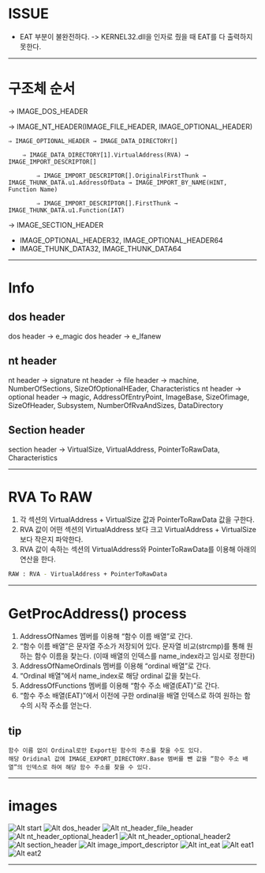 # ISSUE
- EAT 부분이 불완전하다.
    -> KERNEL32.dll을 인자로 줬을 때 EAT를 다 출력하지 못한다.

---

# 구조체 순서

→ IMAGE_DOS_HEADER

→ IMAGE_NT_HEADER(IMAGE_FILE_HEADER, IMAGE_OPTIONAL_HEADER)

    ⇒ IMAGE_OPTIONAL_HEADER → IMAGE_DATA_DIRECTORY[]

        ⇒ IMAGE_DATA_DIRECTORY[1].VirtualAddress(RVA) → IMAGE_IMPORT_DESCRIPTOR[]

            ⇒ IMAGE_IMPORT_DESCRIPTOR[].OriginalFirstThunk → IMAGE_THUNK_DATA.u1.AddressOfData → IMAGE_IMPORT_BY_NAME(HINT, Function Name)

            ⇒ IMAGE_IMPORT_DESCRIPTOR[].FirstThunk → IMAGE_THUNK_DATA.u1.Function(IAT)

→ IMAGE_SECTION_HEADER

- IMAGE_OPTIONAL_HEADER32, IMAGE_OPTIONAL_HEADER64
- IMAGE_THUNK_DATA32, IMAGE_THUNK_DATA64

---

# Info

## dos header
dos header → e_magic
dos header → e_lfanew

## nt header
nt header → signature
nt header → file header → machine, NumberOfSections, SizeOfOptionalHEader, Characteristics
nt header → optional header → magic, AddressOfEntryPoint, ImageBase, SizeOfimage, SizeOfHeader, Subsystem, NumberOfRvaAndSizes, DataDirectory

## Section header
section header → VirtualSize, VirtualAddress, PointerToRawData, Characteristics

---

# RVA To RAW
1. 각 섹션의 VirtualAddress + VirtualSize 값과 PointerToRawData 값을 구한다.
2. RVA 값이 어떤 섹션의 VirtualAddress 보다 크고 VirtualAddress + VirtualSize 보다 작은지 파악한다.
3. RVA 값이 속하는 섹션의 VirtualAddress와 PointerToRawData를 이용해 아래의 연산을 한다.
```bash
RAW : RVA - VirtualAddress + PointerToRawData
```

---

# GetProcAddress() process

1. AddressOfNames 멤버를 이용해 “함수 이름 배열”로 간다.
2. “함수 이름 배열”은 문자열 주소가 저장되어 있다.
문자열 비교(strcmp)를 통해 원하는 함수 이름을 찾는다.
(이때 배열의 인덱스를 name_index라고 임시로 정한다)
3. AddressOfNameOrdinals 멤버를 이용해 “ordinal 배열”로 간다.
4. “Ordinal 배열”에서 name_index로 해당 ordinal 값을 찾는다.
5. AddressOfFunctions 멤버를 이용해 “함수 주소 배열(EAT)”로 간다.
6. “함수 주소 배열(EAT)”에서 이전에 구한 ordinal을 배열 인덱스로 하여 원하는 함수의 시작 주소를 얻는다.

## tip
    함수 이름 없이 Ordinal로만 Export된 함수의 주소를 찾을 수도 있다.
    해당 Oridinal 값에 IMAGE_EXPORT_DIRECTORY.Base 멤버를 뺀 값을 “함수 주소 배열”의 인덱스로 하여 해당 함수 주소를 찾을 수 있다.

---

# images
![Alt start](/images/1.jpg)
![Alt dos_header](/images/dos_header.jpg)
![Alt nt_header_file_header](/images/nt_header_file_header.jpg)
![Alt nt_header_optional_header1](/images/nt_header_optional_header_1.jpg)
![Alt nt_header_optional_header2](/images/nt_header_optional_header_2.jpg)
![Alt section_header](/images/section_header.jpg)
![Alt image_import_descriptor](/images/iid.jpg)
![Alt int_eat](/images/int_iat.jpg)
![Alt eat1](/images/eat_1.jpg)
![Alt eat2](/images/eat_2.jpg)

---